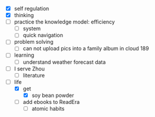 - [x] self regulation
- [x] thinking
- [ ] practice the knowledge model: efficiency
    - [ ] system
    - [ ] quick navigation
- [ ] problem solving
    - [ ] can not upload pics into a family album in cloud 189
- [ ] learning
    - [ ] understand weather forecast data
- [ ] I serve Zhou
    - [ ] literature
- [ ] life
    - [x] get
        - [x] soy bean powder
    - [ ] add ebooks to ReadEra
        - [ ] atomic habits